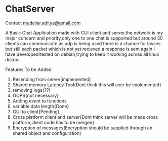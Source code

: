 <h1>ChatServer</h1>

Contact [mudaliar.aditya@gmail.com](mailto:mudaliar.aditya@gmail.com)

A Basic Chat Application made with CUI client and server,the network is my major concern and priority,only one to one chat is supported but around 30 clients can communicate as udp is being used there is a chance for losses but still each packet which is not yet recieved a response is sent again
I have developed/tested on debian,trying to keep it working across all linux distros


Features To be Added

 1. Resending from server[implemented]
 2. Shared memory Latency Tool{Dont think this will ever be implemented}
 3. removing logs{??}
 4. OOPS{not necessary}
 5. Adding event to functions
 6. variable data length{Done}
 7. GUI to client{Pending}
 8. Cross platform client and server{Dont think server will be made cross platform,client code has to be merged}
 9. Encryption of messages(Encryption should be supplied through an shared object and configuration)
